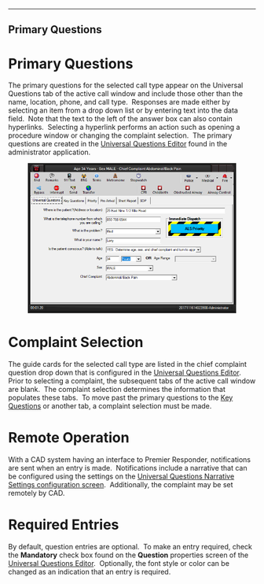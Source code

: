   -----------------------
  **Primary Questions**
  -----------------------

# Primary Questions

The primary questions for the selected call type appear on the Universal
Questions tab of the active call window and include those other than the
name, location, phone, and call type.  Responses are made either by
selecting an item from a drop down list or by entering text into the
data field.  Note that the text to the left of the answer box can also
contain hyperlinks.  Selecting a hyperlink performs an action such as
opening a procedure window or changing the complaint selection.  The
primary questions are created in the [Universal Questions
Editor](<General Questions Editor.md>) found in the administrator
application.

<figure><img src=".gitbook/assets/General Questions_files/image001.png" alt=""><figcaption></figcaption></figure> 

# Complaint Selection

The guide cards for the selected call type are listed in the chief
complaint question drop down that is configured in the [Universal
Questions Editor](<General Questions Editor.md>).  Prior to selecting
a complaint, the subsequent tabs of the active call window are blank. 
The complaint selection determines the information that populates these
tabs.  To move past the primary questions to the [Key
Questions](<Vital Points.md>) or another tab, a complaint selection
must be made.

# Remote Operation

With a CAD system having an interface to Premier Responder,
notifications are sent when an entry is made.  Notifications include a
narrative that can be configured using the settings on the [Universal
Questions Narrative Settings configuration
screen](<General Questions Narrative Settings.md>).  Additionally,
the complaint may be set remotely by CAD.

# Required Entries

By default, question entries are optional.  To make an entry required,
check the **Mandatory** check box found on the **Question** properties
screen of the [Universal Questions
Editor](<General Questions Editor.md>).  Optionally, the font style
or color can be changed as an indication that an entry is required.
